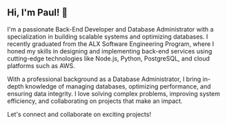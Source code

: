 ## Hi, I'm Paul! 👋
I'm a passionate Back-End Developer and Database Administrator with a specialization in building scalable systems and optimizing databases. I recently graduated from the ALX Software Engineering Program, where I honed my skills in designing and implementing back-end services using cutting-edge technologies like Node.js, Python, PostgreSQL, and cloud platforms such as AWS.

With a professional background as a Database Administrator, I bring in-depth knowledge of managing databases, optimizing performance, and ensuring data integrity. I love solving complex problems, improving system efficiency, and collaborating on projects that make an impact.

Let's connect and collaborate on exciting projects!

<!--
**paulchukwujekwu/paulchukwujekwu** is a ✨ _special_ ✨ repository because its `README.md` (this file) appears on your GitHub profile.

Here are some ideas to get you started:

- 🔭 I’m currently working on ...
- 🌱 I’m currently learning ...
- 👯 I’m looking to collaborate on ...
- 🤔 I’m looking for help with ...
- 💬 Ask me about ...
- 📫 How to reach me: ...
- 😄 Pronouns: ...
- ⚡ Fun fact: ...
-->
